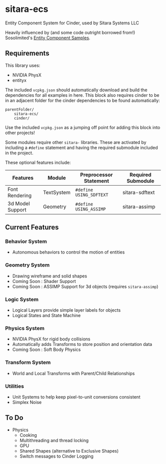 # sitara-ecs

Entity Component System for Cinder, used by Sitara Systems LLC

Heavily influenced by (and some code outright borrowed from!) Sosolimited's [Entity Component Samples](https://github.com/sosolimited/Entity-Component-Samples).

## Requirements

This library uses:

-   NVIDIA PhysX
-   entityx

The included `vcpkg.json` should automatically download and build the dependencies for all examples in here.  This block also requires cinder to be in an adjacent folder for the cinder dependencies to be found automatically:

    parentFolder/
        sitara-ecs/
        cinder/

Use the included `vcpkg.json` as a jumping off point for adding this block into other projects!

Some modules require other `sitara-` libraries.  These are activated by including a `#define` statement and having the required submodule included in the project.

These optional features include:

| Features         | Module     | Preprocessor Statement  | Required Submodule |
| ---------------- | ---------- | ----------------------- | ------------------ |
| Font Rendering   | TextSystem | `#define USING_SDFTEXT` | sitara-sdftext     |
| 3d Model Support | Geometry   | `#define USING_ASSIMP`  | sitara-assimp      |

## Current Features

### Behavior System

-   Autonomous behaviors to control the motion of entities

### Geometry System

-   Drawing wireframe and solid shapes
-   Coming Soon : Shader Support
-   Coming Soon : ASSIMP Support for 3d objects (requires `sitara-assimp`)

### Logic System

-   Logical Layers provide simple layer labels for objects
-   Logical States and State Machine

### Physics System

-   NVIDIA PhysX for rigid body collisions
-   Automatically adds Transforms to store position and orientation data
-   Coming Soon : Soft Body Physics

### Transform System

-   World and Local Transforms with Parent/Child Relationships

### Utilities

-   Unit Systems to help keep pixel-to-unit conversions consistent
-   Simplex Noise

## To Do

-   Physics
    -   Cooking
    -   Multithreading and thread locking
    -   GPU
    -   Shared Shapes (alternative to Exclusive Shapes)
    -   Switch messages to Cinder Logging

